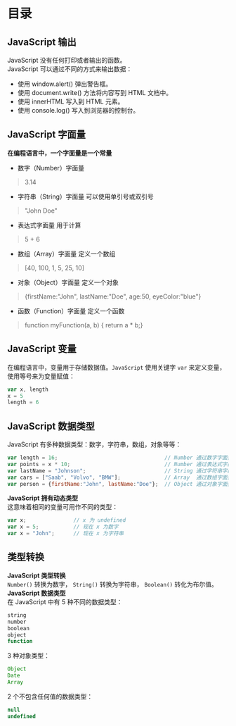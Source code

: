 # 目录

## JavaScript 输出
JavaScript 没有任何打印或者输出的函数。  
JavaScript 可以通过不同的方式来输出数据：
* 使用 window.alert() 弹出警告框。
* 使用 document.write() 方法将内容写到 HTML 文档中。
* 使用 innerHTML 写入到 HTML 元素。
* 使用 console.log() 写入到浏览器的控制台。

## JavaScript 字面量
**在编程语言中，一个字面量是一个常量**  
* 数字（Number）字面量
>3.14
* 字符串（String）字面量 可以使用单引号或双引号
>"John Doe"
* 表达式字面量 用于计算
>5 + 6
* 数组（Array）字面量 定义一个数组
>[40, 100, 1, 5, 25, 10] 
* 对象（Object）字面量 定义一个对象
>{firstName:"John", lastName:"Doe", age:50, eyeColor:"blue"} 
* 函数（Function）字面量 定义一个函数
>function myFunction(a, b) { return a * b;} 

## JavaScript 变量
在编程语言中，变量用于存储数据值。`JavaScript` 使用关键字 `var` 来定义变量， 使用等号来为变量赋值：
```javascript
var x, length
x = 5
length = 6 
```
## JavaScript 数据类型
JavaScript 有多种数据类型：数字，字符串，数组，对象等等：
```javascript
var length = 16;                                  // Number 通过数字字面量赋值 
var points = x * 10;                              // Number 通过表达式字面量赋值
var lastName = "Johnson";                         // String 通过字符串字面量赋值
var cars = ["Saab", "Volvo", "BMW"];              // Array  通过数组字面量赋值
var person = {firstName:"John", lastName:"Doe"};  // Object 通过对象字面量赋值 
```
**JavaScript 拥有动态类型**  
这意味着相同的变量可用作不同的类型：
```javascript
var x;               // x 为 undefined
var x = 5;           // 现在 x 为数字
var x = "John";      // 现在 x 为字符串
```
## 类型转换
**JavaScript 类型转换**  
`Number()` 转换为数字， `String()` 转换为字符串， `Boolean()` 转化为布尔值。  
**JavaScript 数据类型**  
在 JavaScript 中有 5 种不同的数据类型：  
```javascript
string  
number  
boolean  
object  
function  
```
3 种对象类型：  
```javascript
Object  
Date  
Array
```
2 个不包含任何值的数据类型：  
```javascript
null  
undefined  
```

